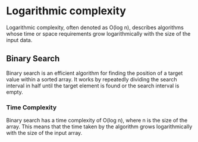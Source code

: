 

# Logarithmic complexity

Logarithmic complexity, often denoted as O(log n), describes algorithms whose time or space requirements grow logarithmically with the size of the input data.

## Binary Search

Binary search is an efficient algorithm for finding the position of a target value within a sorted array. It works by repeatedly dividing the search interval in half until the target element is found or the search interval is empty.

### Time Complexity

Binary search has a time complexity of O(log n), where n is the size of the array. This means that the time taken by the algorithm grows logarithmically with the size of the input array.
